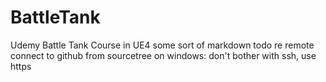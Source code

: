 # BattleTank
Udemy Battle Tank Course in UE4
some sort of markdown todo
re remote connect to github from sourcetree on windows: don't bother with ssh, use https
